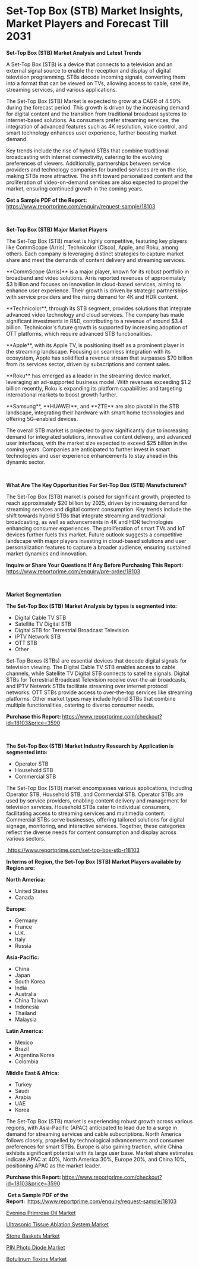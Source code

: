<p><h1>Set-Top Box (STB) Market Insights, Market Players and Forecast Till 2031</h1></p><p><strong>Set-Top Box (STB) Market Analysis and Latest Trends</strong></p>
<p><p>A Set-Top Box (STB) is a device that connects to a television and an external signal source to enable the reception and display of digital television programming. STBs decode incoming signals, converting them into a format that can be viewed on TVs, allowing access to cable, satellite, streaming services, and various applications. </p><p>The Set-Top Box (STB) Market is expected to grow at a CAGR of 4.50% during the forecast period. This growth is driven by the increasing demand for digital content and the transition from traditional broadcast systems to internet-based solutions. As consumers prefer streaming services, the integration of advanced features such as 4K resolution, voice control, and smart technology enhances user experience, further boosting market demand. </p><p>Key trends include the rise of hybrid STBs that combine traditional broadcasting with internet connectivity, catering to the evolving preferences of viewers. Additionally, partnerships between service providers and technology companies for bundled services are on the rise, making STBs more attractive. The shift toward personalized content and the proliferation of video-on-demand services are also expected to propel the market, ensuring continued growth in the coming years.</p></p>
<p><strong>Get a Sample PDF of the Report:&nbsp;</strong> <a href="https://www.reportprime.com/enquiry/request-sample/18103?utm_campaign=32&utm_medium=2&utm_source=Github&utm_content=ia&utm_term=20112024&utm_id=set-top-box-stb">https://www.reportprime.com/enquiry/request-sample/18103</a></p>
<p>&nbsp;</p>
<p><strong>Set-Top Box (STB) Major Market Players</strong></p>
<p><p>The Set-Top Box (STB) market is highly competitive, featuring key players like CommScope (Arris), Technicolor (Cisco), Apple, and Roku, among others. Each company is leveraging distinct strategies to capture market share and meet the demands of content delivery and streaming services.</p><p>**CommScope (Arris)** is a major player, known for its robust portfolio in broadband and video solutions. Arris reported revenues of approximately $3 billion and focuses on innovation in cloud-based services, aiming to enhance user experience. Their growth is driven by strategic partnerships with service providers and the rising demand for 4K and HDR content.</p><p>**Technicolor**, through its STB segment, provides solutions that integrate advanced video technology and cloud services. The company has made significant investments in R&D, contributing to a revenue of around $3.4 billion. Technicolor's future growth is supported by increasing adoption of OTT platforms, which require advanced STB functionalities.</p><p>**Apple**, with its Apple TV, is positioning itself as a prominent player in the streaming landscape. Focusing on seamless integration with its ecosystem, Apple has solidified a revenue stream that surpasses $70 billion from its services sector, driven by subscriptions and content sales.</p><p>**Roku** has emerged as a leader in the streaming device market, leveraging an ad-supported business model. With revenues exceeding $1.2 billion recently, Roku is expanding its platform capabilities and targeting international markets to boost growth further.</p><p>**Samsung**, **HUAWEI**, and **ZTE** are also pivotal in the STB landscape, integrating their hardware with smart home technologies and offering 5G-enabled devices.</p><p>The overall STB market is projected to grow significantly due to increasing demand for integrated solutions, innovative content delivery, and advanced user interfaces, with the market size expected to exceed $25 billion in the coming years. Companies are anticipated to further invest in smart technologies and user experience enhancements to stay ahead in this dynamic sector.</p></p>
<p>&nbsp;</p>
<p><strong>What Are The Key Opportunities For Set-Top Box (STB) Manufacturers?</strong></p>
<p><p>The Set-Top Box (STB) market is poised for significant growth, projected to reach approximately $20 billion by 2025, driven by increasing demand for streaming services and digital content consumption. Key trends include the shift towards hybrid STBs that integrate streaming and traditional broadcasting, as well as advancements in 4K and HDR technologies enhancing consumer experiences. The proliferation of smart TVs and IoT devices further fuels this market. Future outlook suggests a competitive landscape with major players investing in cloud-based solutions and user personalization features to capture a broader audience, ensuring sustained market dynamics and innovation.</p></p>
<p><strong>Inquire or Share Your Questions If Any Before Purchasing This Report:</strong> <a href="https://www.reportprime.com/enquiry/pre-order/18103?utm_campaign=32&utm_medium=2&utm_source=Github&utm_content=ia&utm_term=20112024&utm_id=set-top-box-stb">https://www.reportprime.com/enquiry/pre-order/18103</a></p>
<p>&nbsp;</p>
<p><strong>Market Segmentation</strong></p>
<p><strong>The Set-Top Box (STB) Market Analysis by types is segmented into:</strong></p>
<p><ul><li>Digital Cable TV STB</li><li>Satellite TV Digital STB</li><li>Digital STB for Terrestrial Broadcast Television</li><li>IPTV Network STB</li><li>OTT STB</li><li>Other</li></ul></p>
<p><p>Set-Top Boxes (STBs) are essential devices that decode digital signals for television viewing. The Digital Cable TV STB enables access to cable channels, while Satellite TV Digital STB connects to satellite signals. Digital STBs for Terrestrial Broadcast Television receive over-the-air broadcasts, and IPTV Network STBs facilitate streaming over internet protocol networks. OTT STBs provide access to over-the-top services like streaming platforms. Other market types may include hybrid STBs that combine multiple functionalities, catering to diverse consumer needs.</p></p>
<p><strong>Purchase this Report:&nbsp;</strong><a href="https://www.reportprime.com/checkout?id=18103&price=3590&utm_campaign=32&utm_medium=2&utm_source=Github&utm_content=ia&utm_term=20112024&utm_id=set-top-box-stb">https://www.reportprime.com/checkout?id=18103&price=3590</a></p>
<p>&nbsp;</p>
<p><strong>The Set-Top Box (STB) Market Industry Research by Application is segmented into:</strong></p>
<p><ul><li>Operator STB</li><li>Household STB</li><li>Commercial STB</li></ul></p>
<p><p>The Set-Top Box (STB) market encompasses various applications, including Operator STB, Household STB, and Commercial STB. Operator STBs are used by service providers, enabling content delivery and management for television services. Household STBs cater to individual consumers, facilitating access to streaming services and multimedia content. Commercial STBs serve businesses, offering tailored solutions for digital signage, monitoring, and interactive services. Together, these categories reflect the diverse needs for content consumption and display across various sectors.</p></p>
<p><a href="https://www.reportprime.com/set-top-box-stb-r18103?utm_campaign=32&utm_medium=2&utm_source=Github&utm_content=ia&utm_term=20112024&utm_id=set-top-box-stb">&nbsp;https://www.reportprime.com/set-top-box-stb-r18103</a></p>
<p><strong>In terms of Region, the Set-Top Box (STB) Market Players available by Region are:</strong></p>
<p>
    <p> <strong> North America: </strong>
        <ul>
            <li>United States</li>
            <li>Canada</li>
        </ul>
        </p> 
    <p> <strong> Europe: </strong>
        <ul>
            <li>Germany</li>
            <li>France</li>
            <li>U.K.</li>
            <li>Italy</li>
            <li>Russia</li>
        </ul>
        </p> 
    <p> <strong> Asia-Pacific: </strong>
        <ul>
            <li>China</li>
            <li>Japan</li>
            <li>South Korea</li>
            <li>India</li>
            <li>Australia</li>
            <li>China Taiwan</li>
            <li>Indonesia</li>
            <li>Thailand</li>
            <li>Malaysia</li>
        </ul>
        </p> 
    <p> <strong> Latin America: </strong>
        <ul>
            <li>Mexico</li>
            <li>Brazil</li>
            <li>Argentina Korea</li>
            <li>Colombia</li>
        </ul>
        </p> 
    <p> <strong> Middle East & Africa: </strong>
        <ul>
            <li>Turkey</li>
            <li>Saudi</li>
            <li>Arabia</li>
            <li>UAE</li>
            <li>Korea</li>
        </ul>
    </p>
    </p>
<p><p>The Set-Top Box (STB) market is experiencing robust growth across various regions, with Asia-Pacific (APAC) anticipated to lead due to a surge in demand for streaming services and cable subscriptions. North America follows closely, propelled by technological advancements and consumer preferences for smart STBs. Europe is also gaining traction, while China exhibits significant potential with its large user base. Market share estimates indicate APAC at 40%, North America 30%, Europe 20%, and China 10%, positioning APAC as the market leader.</p></p>
<p><strong>Purchase this Report: </strong><a href="https://www.reportprime.com/checkout?id=18103&price=3590&utm_campaign=32&utm_medium=2&utm_source=Github&utm_content=ia&utm_term=20112024&utm_id=set-top-box-stb">https://www.reportprime.com/checkout?id=18103&price=3590</a></p>
<p>&nbsp;<strong>Get a Sample PDF of the Report:&nbsp;&nbsp;</strong><a href="https://www.reportprime.com/enquiry/request-sample/18103?utm_campaign=32&utm_medium=2&utm_source=Github&utm_content=ia&utm_term=20112024&utm_id=set-top-box-stb">https://www.reportprime.com/enquiry/request-sample/18103</a></p>
<p><strong></strong></p>
<p><p><a href="https://issuu.com/reportprime-2/docs/evening-primrose-oil-market-size-20_e36693eaec2ca5?utm_campaign=32&utm_medium=2&utm_source=Github&utm_content=ia&utm_term=20112024&utm_id=set-top-box-stb">Evening Primrose Oil Market</a></p><p><a href="https://www.linkedin.com/pulse/emerging-trends-ultrasonic-tissue-ablation-system-market-e1xle?utm_campaign=32&utm_medium=2&utm_source=Github&utm_content=ia&utm_term=20112024&utm_id=set-top-box-stb">Ultrasonic Tissue Ablation System Market</a></p><p><a href="https://www.linkedin.com/pulse/in-depth-analysis-stone-baskets-market-growth-drivers-projected-6jroe?utm_campaign=32&utm_medium=2&utm_source=Github&utm_content=ia&utm_term=20112024&utm_id=set-top-box-stb">Stone Baskets Market</a></p><p><a href="https://github.com/rahu1506/Market-Research-Report-List-6/blob/main/pin-photo-diode-market.md?utm_campaign=32&utm_medium=2&utm_source=Github&utm_content=ia&utm_term=20112024&utm_id=set-top-box-stb">PIN Photo Diode Market</a></p><p><a href="https://issuu.com/reportprime-2/docs/botulinum-toxins-market-size-2030.p_bff944dc8703cc?utm_campaign=32&utm_medium=2&utm_source=Github&utm_content=ia&utm_term=20112024&utm_id=set-top-box-stb">Botulinum Toxins Market</a></p></p>